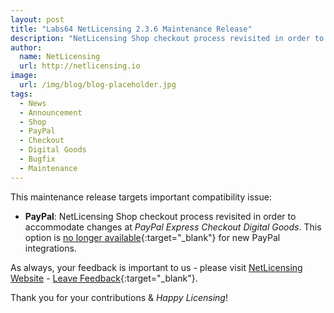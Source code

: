```yaml
---
layout: post
title: "Labs64 NetLicensing 2.3.6 Maintenance Release"
description: "NetLicensing Shop checkout process revisited in order to accommodate changes at PayPal Express Checkout Digital Goods"
author:
  name: NetLicensing
  url: http://netlicensing.io
image:
  url: /img/blog/blog-placeholder.jpg
tags:
  - News
  - Announcement
  - Shop
  - PayPal
  - Checkout
  - Digital Goods
  - Bugfix
  - Maintenance
---
```


This maintenance release targets important compatibility issue:

* **PayPal**: NetLicensing Shop checkout process revisited in order to accommodate changes at *PayPal Express Checkout Digital Goods*. This option is [no longer available](https://developer.paypal.com/docs/classic/express-checkout/digital-goods/IntegratingExpressCheckoutDG/){:target="_blank"} for new PayPal integrations.

As always, your feedback is important to us - please visit [NetLicensing Website](http://netlicensing.io) - [Leave Feedback](https://netlicensing.uservoice.com/){:target="_blank"}.

Thank you for your contributions & *Happy Licensing*!
